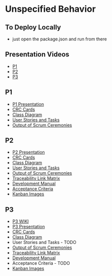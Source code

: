 # Unspecified Behavior

## To Deploy Locally
* just open the package.json and run from there

## Presentation Videos
* [P1](https://youtu.be/eE9ReTSFLEc)
* [P2](https://youtu.be/UoQXpszqEjc)
* [P3]()

## P1
* [P1 Presentation](Documents/P1Presentation.pdf)
* [CRC Cards](Documents/CRC.pdf)
* [Class Diagram](Documents/ClassDiagram.pdf)
* [User Stories and Tasks](Documents/UserStories&Tasks.pdf)
* [Output of Scrum Ceremonies](Documents/OutputofScrumCeremonies.pdf)

## P2
* [P2 Presentation](Documents/P2Presentation.pptx)
* [CRC Cards](Documents/CRC_P2.pdf)
* [Class Diagram](Documents/GameClassDiagram.vsd)
* [User Stories and Tasks](Documents/UserStories&Tasks.pdf)
* [Output of Scrum Ceremonies](Documents/P2OutputofScrumCeremonies.docx)
* [Traceability Link Matrix](Documents/TraceabilityLinkMatrix.xlsx)
* [Development Manual](Documents/PortalChessDevelopmentManual.docx)
* [Acceptance Criteria](Documents/AcceptanceCriteria.md)
* [Kanban Images](Documents/Kanban)

## P3
* [P3 WIKI](https://github.com/bstaab/cs414-f20-UnspecifiedBehavior/wiki/P3)
* [P3 Presentation](Documents/P3Presentation.pptx)
* [CRC Cards](Documents/CRC_P3.pdf)
* [Class Diagram](Documents/GameClassDiagram.vsd)
* User Stories and Tasks - TODO
* [Output of Scrum Ceremonies](Documents/P3OutputOfScrumCeremonies.pdf)
* [Traceability Link Matrix](Documents/TraceabilityLinkMatrix.xlsx)
* [Development Manual](Documents/PortalChessDevelopmentManual.docx)
* Acceptance Criteria - TODO
* [Kanban Images](Documents/Kanban)


